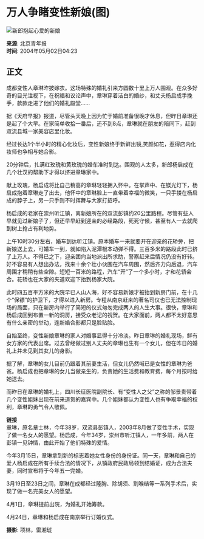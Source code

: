 # 万人争睹变性新娘(图)

![新郎抱起心爱的新娘](http://image2.sina.com.cn/dy/c/2004-05-02/1083443096_w5aOcs.jpg)

**来源**: 北京青年报  
**时间**: 2004年05月02日04:23

## 正文

成都变性人章琳昨披嫁衣。这场特殊的婚礼引来方圆数十里上万人围观。在众多好奇的目光注视下，在祝福和议论声中，章琳穿着洁白的婚纱，和丈夫杨启成手挽手，款款走进了他们的婚礼殿堂……

据《天府早报》报道，尽管头天晚上因为忙于婚前准备很晚才休息，但昨日章琳还是起了个大早。在家简单收拾一番后，还不到8点，章琳就在朋友的陪同下，赶到双流县城一家美容店里化妆。

经过长达1个半小时的精心化妆后，变性新娘终于新鲜出镜,笑颜如花，惹得店内化妆师也争相与她合影。

20分钟后，扎满红玫瑰和黄玫瑰的婚车准时到达。围观的人太多，新郎杨启成在几个壮汉的帮助下才得以挤进章琳家中。

献上玫瑰，杨启成将比自己稍高的章琳轻轻拥入怀中。在掌声中、在镁光灯下，杨启成抱着章琳走了出去，他怀中的章琳脸上一直带着幸福的微笑，一只手搂在杨启成的脖子上，另一只手则不时挥舞与大家打招呼。

杨启成的老家在崇州听江镇，离新娘所在的双流彭镇约20公里路程。尽管有些人早就见过新娘子了，但还早早赶到迎亲的必经路段，死死守候，甚至有人一去就爬到树上抢占有利地势。

上午10时30分左右，婚车到达听江镇。原本婚车一来就要开在迎亲的花轿旁，把新娘送上去，可婚车一到，就如陷入泥潭根本动弹不得。三百多米的路段此时已挤了上万人。不得已之下，迎亲团向当地派出所求助，警察赶来后情况仍没有好转。好不容易有人想出办法，找来十余个壮小伙围在汽车周围，然后齐力向后退，汽车周围才稍稍有些空隙。短短一百米的路程，汽车“开”了一个多小时，才和花轿会合。花轿也在大家的夹道欢迎下抬到杨家大院。

此时四五百平方米的大院早已人山人海，好不容易新娘才被抬到新房门前，在十几个“保镖”的护卫下，才得以进入新房。专程从南京赶来的著名司仪也已无法控制现场的局面，只在新房内举行了简短的仪式匆匆完成两人的人生大事。很快，章琳和杨启成回到布置一新的洞房，接受众老记的祝贺。在大家面前，两人都不太好意思有什么亲密的举动，连新婚合影都只是脸贴脸。

自始至终，变性新娘章琳的家人对婚事显得十分冷淡。昨日章琳的婚礼现场，鲜有女方家的代表出席。过去曾经做过别人丈夫的章琳也生有一个女儿，但在昨日的婚礼上并未见到其女儿的身影。

据了解，章琳的女儿目前仍跟着其前妻生活，但女儿仍然喊已是女性的章琳为爸爸。杨启成也把章琳的女儿当做亲生的，负责她的生活费和教育费，每个月按时给她送去。

而昨日在章琳的婚礼上，四川长征医院副院长、有“变性人之父”之称的邹景贵带着几个变性姐妹出现在前来道贺的嘉宾中。几个姐妹都认为变性人也有争取幸福的权利，章琳的勇气令人敬佩。

**链接**  
章琳，原名章士林，今年38岁，双流县彭镇人，2003年8月做了变性手术，实现了做一名女人的愿望。杨启成，今年34岁，崇州市听江镇人，一年多前，两人在彭镇一见钟情，由此开始了他们特殊的爱情。

今年3月15日，章琳拿到新的标志着她女性身份的身份证。同一天，章琳和自己的爱人杨启成在所有手续合法的情况下，从镇政府民政局领到结婚证，成为合法夫妻，同时宣布将于今年五一完婚。

3月19日至23日之间，章琳在成都经过隆胸、除胡须、割喉结等一系列手术后，实现了做一名完美女人的愿望。

4月1日，章琳提前出院，为婚礼开始筹款。

4月24日，章琳和杨启成在南京举行订婚仪式。

**摄影**: 项林，雷湘琥
<!-- tcd_original_link http://news.sina.com.cn/c/2004-05-02/04232450177s.shtml -->
